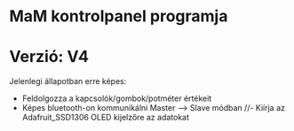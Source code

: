 # MaM kontrolpanel programja
# Verzió: V4

Jelenlegi állapotban erre képes:

 - Feldolgozza a kapcsolók/gombok/potméter értékeit
 - Képes bluetooth-on kommunikálni Master --> Slave módban
 //- Kiírja az Adafruit_SSD1306 OLED kijelzőre az adatokat
